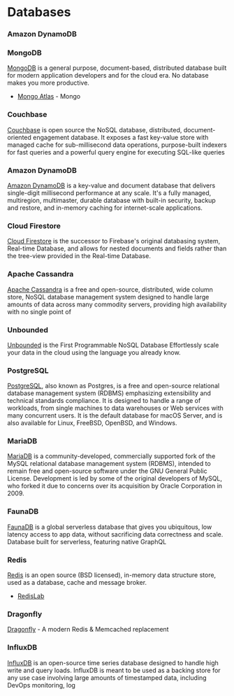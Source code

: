 # Databases

### Amazon DynamoDB

### MongoDB

[MongoDB](https://www.mongodb.com/) is a general purpose, document-based, distributed database built for modern application developers and for the cloud era. No database makes you more productive.

- [Mongo Atlas](https://www.mongodb.com/cloud/atlas) - Mongo

### Couchbase

[Couchbase](https://www.couchbase.com/) is open source the NoSQL database, distributed, document-oriented engagement database. It exposes a fast key-value store with managed cache for sub-millisecond data operations, purpose-built indexers for fast queries and a powerful query
engine for executing SQL-like queries

### Amazon DynamoDB

[Amazon DynamoDB](https://aws.amazon.com/dynamodb/) is a key-value and document database that delivers single-digit millisecond performance at any scale. It's a fully managed, multiregion, multimaster, durable database with built-in security, backup and restore, and in-memory
caching for internet-scale applications.

### Cloud Firestore

[Cloud Firestore](https://firebase.google.com/) is the successor to Firebase's original databasing system, Real-time Database, and allows for nested documents and fields rather than the tree-view provided in the Real-time Database.

### Apache Cassandra

[Apache Cassandra](http://cassandra.apache.org) is a free and open-source, distributed, wide column store, NoSQL database management system designed to handle large amounts of data across many commodity servers, providing high availability with no single point of

### Unbounded

[Unbounded](https://unbounded.cloud/) is the First Programmable NoSQL Database Effortlessly scale your data in the cloud using the language you already know.

### PostgreSQL

[PostgreSQL](https://www.postgresql.org/), also known as Postgres, is a free and open-source relational database management system (RDBMS) emphasizing extensibility and technical standards compliance. It is designed to handle a range of workloads, from single machines to data
warehouses or Web services with many concurrent users. It is the default database for macOS Server, and is also available for Linux, FreeBSD, OpenBSD, and Windows.

### MariaDB

[MariaDB](https://mariadb.org/) is a community-developed, commercially supported fork of the MySQL relational database management system (RDBMS), intended to remain free and open-source software under the GNU General Public License. Development is led by some of the original
developers of MySQL, who forked it due to concerns over its acquisition by Oracle Corporation in 2009.

### FaunaDB

[FaunaDB](https://fauna.com/) is a global serverless database that gives you ubiquitous, low latency access to app data, without sacrificing data correctness and scale. Database built for serverless, featuring native GraphQL

### Redis

[Redis](https://redis.io/) is an open source (BSD licensed), in-memory data structure store, used as a database, cache and message broker.

- [RedisLab](https://redislabs.com/)

### Dragonfly

[Dragonfly](https://dragonflydb.io/) - A modern Redis & Memcached replacement

### InfluxDB

[InfluxDB](https://www.influxdata.com/) is an open-source time series database designed to handle high write and query loads. InfluxDB is meant to be used as a backing store for any use case involving large amounts of timestamped data, including DevOps monitoring, log
